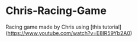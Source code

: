 # Chris-Racing-Game

Racing game made by Chris using [this tutorial] (https://www.youtube.com/watch?v=E8lR59Yb2A0)